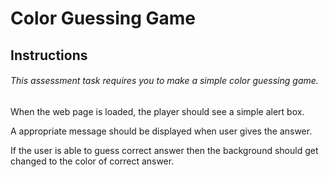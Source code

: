 # Color Guessing Game

## Instructions
###### This assessment task requires you to make a simple color guessing game.

When the web page is loaded, the player should see a simple alert box.

A appropriate message should be displayed when user gives the answer.

If the user is able to guess correct answer then the background should get changed to the color of correct answer.
